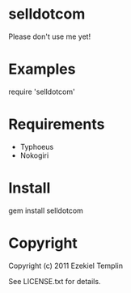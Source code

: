 selldotcom
==========

Please don't use me yet!

Examples
========

  require 'selldotcom'

Requirements
============

  * Typhoeus
  * Nokogiri

Install
=======

  gem install selldotcom

Copyright
=========

Copyright (c) 2011 Ezekiel Templin

See LICENSE.txt for details.
